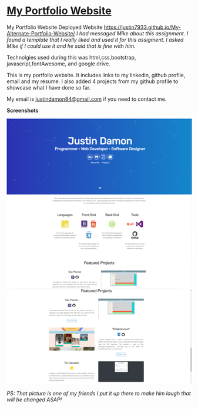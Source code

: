 # <a href="https://justin7933.github.io/My-Alternate-Portfolio-Website/" target="_blank">My Portfolio Website</a>

My Portfolio Website
Deployed Website https://justin7933.github.io/My-Alternate-Portfolio-Website/
*I had messaged Mike about this assignment. I found a template that I really liked and used it for this assigment. I asked Mike if I could use it and he said that is fine with him.*

Technolgies used during this was html,css,bootstrap, javascript,fontAwesome, and google drive.



 This is my portfolio website. It includes links to my linkedin, github profile, email and my resume. I also added 4 projects from my github profile to showcase what I have done so far.

 My email is justindamon84@gmail.com if you need to contact me.

 <strong>Screenshots</strong>

 <picture>
            <img alt="Screenshot" src="assets\img\jpg\Screenshot 2021-08-15 172301-portfolio1.png" />
          </picture>

 <picture>
            <img alt="Screenshot" src="assets\img\jpg\Screenshot 2021-08-15 172505-portfolio2.png" />
          </picture>

 <picture>
            <img alt="Screenshot" src="assets\img\jpg\Screenshot 2021-08-15 172545-portfolio3.png" />
          </picture>

*PS: That picture is one of my friends I put it up there to make him laugh that will be changed ASAP!*




